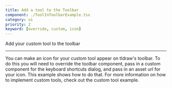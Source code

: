```yaml
---
title: Add a tool to the Toolbar
component: ./ToolInToolbarExample.tsx
category: ui
priority: 2
keyword: [override, custom, icon]
---
```


Add your custom tool to the toolbar

---

You can make an icon for your custom tool appear on tldraw's toolbar. To do this you will need to override the toolbar component, pass in a custom component for the keyboard shortcuts dialog, and pass in an asset url for your icon. This example shows how to do that. For more information on how to implement custom tools, check out the custom tool example.
